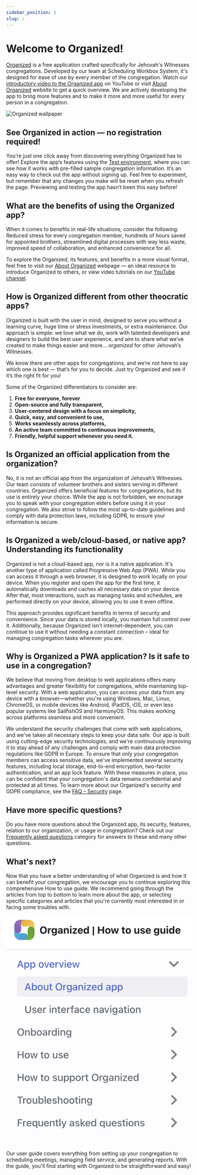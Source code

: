 ```yaml
---
sidebar_position: 1
slug: /
---
```


# Welcome to Organized!

[Organized](https://organized-app.com/) is a free application crafted specifically for Jehovah's Witnesses congregations. Developed by our team at Scheduling Workbox System, it's designed for ease of use by every member of the congregation. Watch our [introductory video to the Organized app](https://www.youtube.com/watch?v=2czQB-LEfqg) on YouTube or visit [About Organized](https://about.organized-app.com) website to get a quick overview. We are actively developing the app to bring more features and to make it more and more useful for every person in a congregation.

![Organized wallpaper](./img/wallpaper-4k.png)

## See Organized in action — no registration required!

You’re just one click away from discovering everything Organized has to offer! Explore the app’s features using the [Test environment](https://test.organized-app.com/), where you can see how it works with pre-filled sample congregation information. It’s an easy way to check out the app without signing up. Feel free to experiment, but remember that any changes you make will be reset when you refresh the page. Previewing and testing the app hasn’t been this easy before!

## What are the benefits of using the Organized app?

When it comes to benefits in real-life situations, consider the following: Reduced stress for every congregation member, hundreds of hours saved for appointed brothers, streamlined digital processes with way less waste, improved speed of collaboration, and enhanced convenience for all.

To explore the Organized, its features, and benefits in a more visual format, feel free to visit our [About Organized](https://about.organized-app.com) webpage — an ideal resource to introduce Organized to others, or view video tutorials on our [YouTube channel](https://www.youtube.com/@organized-app).

## How is Organized different from other theocratic apps?

Organized is built with the user in mind, designed to serve you without a learning curve, huge time or stress investments, or extra maintenance. Our approach is simple: we love what we do, work with talented developers and designers to build the best user experience, and aim to share what we’ve created to make things easier and more... *organized* for other Jehovah’s Witnesses.

We know there are other apps for congregations, and we’re not here to say which one is best — that’s for you to decide. Just try Organized and see if it’s the right fit for you!

Some of the Organized differentiators to consider are:

1.  **Free for everyone, forever**
2.  **Open-source and fully transparent,**
3.  **User-centered design with a focus on simplicity,**
4.  **Quick, easy, and convenient to use,**
5.  **Works seamlessly across platforms,**
6.  **An active team committed to continuous improvements,**
7.  **Friendly, helpful support whenever you need it.**

## Is Organized an official application from the organization?

No, it is not an official app from the organization of Jehovah’s Witnesses. Our team consists of volunteer brothers and sisters serving in different countries. Organized offers beneficial features for congregations, but its use is entirely your choice. While the app is not forbidden, we encourage you to speak with your congregation elders before using it in your congregation. We also strive to follow the most up-to-date guidelines and comply with data protection laws, including GDPR, to ensure your information is secure.

## Is Organized a web/cloud-based, or native app? Understanding its functionality

Organized is not a cloud-based app, nor is it a native application. It's another type of application called Progressive Web App (PWA). While you can access it through a web browser, it is designed to work locally on your device. When you register and open the app for the first time, it automatically downloads and caches all necessary data on your device. After that, most interactions, such as managing tasks and schedules, are performed directly on your device, allowing you to use it even offline.

This approach provides significant benefits in terms of security and convenience. Since your data is stored locally, you maintain full control over it. Additionally, because Organized isn't internet-dependent, you can continue to use it without needing a constant connection – ideal for managing congregation tasks wherever you are.

## Why is Organized a PWA application? Is it safe to use in a congregation?

We believe that moving from desktop to web applications offers many advantages and greater flexibility for congregations, while maintaining top-level security. With a web application, you can access your data from any device with a browser—whether you're using Windows, Mac, Linux, ChromeOS, or mobile devices like Android, iPadOS, iOS, or even less popular systems like SailfishOS and HarmonyOS. This makes working across platforms seamless and more convenient.

We understand the security challenges that come with web applications, and we've taken all necessary steps to keep your data safe. Our app is built using cutting-edge security technologies, and we're continuously improving it to stay ahead of any challenges and comply with main data protection regulations like GDPR in Europe. To ensure that only your congregation members can access sensitive data, we've implemented several security features, including local storage, end-to-end encryption, two-factor authentication, and an app lock feature. With these measures in place, you can be confident that your congregation's data remains confidential and protected at all times. To learn more about our Organized's security and GDPR compliance, see the [FAQ – Security](../faq/security.md) page.

## Have more specific questions?

Do you have more questions about the Organized app, its security, features, relation to our organization, or usage in congregation? Check out our [Frequently asked questions](../faq) category for answers to these and many other questions.

## What's next?

Now that you have a better understanding of what Organized is and how it can benefit your congregation, we encourage you to continue exploring this comprehensive How to use guide. We recommend going through the articles from top to bottom to learn more about the app, or selecting specific categories and articles that you're currently most interested in or facing some troubles with.

![Organized how to use guide table of contents](./img/guide-toc.png)

Our user guide covers everything from setting up your congregation to scheduling meetings, managing field service, and generating reports. With the guide, you'll find starting with Organized to be straightforward and easy!
